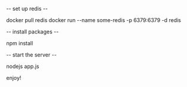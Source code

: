 -- set up redis --

docker pull redis
docker run --name some-redis -p 6379:6379 -d redis

-- install packages --

npm install

-- start the server --

nodejs app.js

enjoy!
